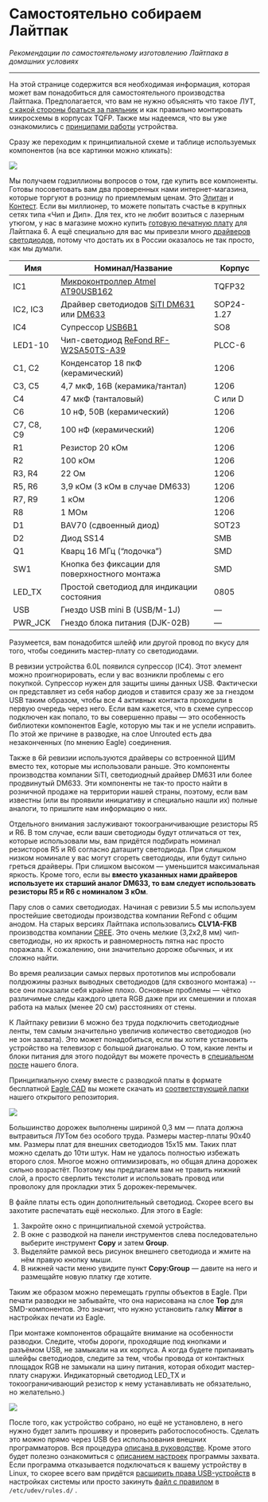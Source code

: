 # Самостоятельно собираем Лайтпак
_Рекомендации по самостоятельному изготовлению Лайтпака в домашних условиях_

---

На этой странице содержится вся необходимая информация, которая может вам понадобиться для самостоятельного производства Лайтпака. Предполагается, что вам не нужно объяснять что такое ЛУТ, [с какой стороны браться за паяльник](http://pixelkit.ru/post/4656674848) и как правильно монтировать микросхемы в корпусах TQFP. Также мы надеемся, что вы уже ознакомились с [принципами работы](https://github.com/Atarity/Lightpack-docs/blob/master/RUS/%D0%9F%D1%80%D0%B8%D0%BD%D1%86%D0%B8%D0%BF_%D1%80%D0%B0%D0%B1%D0%BE%D1%82%D1%8B.md) устройства.

Сразу же переходим к принципиальной схеме и таблице используемых компонентов (на все картинки можно кликать):

[<img src="https://lh3.googleusercontent.com/-GFRW15vGMUw/T5aVKUs7AoI/AAAAAAAACww/qLcmBqVQ8DM/s700/Lightpack60L_schematics.png">](https://picasaweb.google.com/lh/photo/tcp2lSpN84zuY0T_PuVEv9MTjNZETYmyPJy0liipFm0?feat=directlink)

Мы получаем годзиллионы вопросов о том, где купить все компоненты. Готовы посоветовать вам два проверенных нами интернет-магазина, которые торгуют в розницу по приемлемым ценам. Это [Элитан](http://elitan.ru/) и [Контест](http://www.elekont.ru/). Если вы миллионер, то можете попытать счастье в крупных сетях типа «Чип и Дип». Для тех, кто не любит возиться с лазерным утюгом, у нас в магазине можно купить [готовую печатную плату](http://store.pixelkit.ru/catalog/lpack6-pcb.html) для Лайтпака 6. А ещё специально для вас мы привезли много [драйверов светодиодов](http://store.pixelkit.ru/catalog/lightpack/led-drivers.html), потому что достать их в России оказалось не так просто, как мы думали.

Имя | Номинал/Название | Корпус
--- | --- | ---
IC1	| [Микроконтроллер Atmel AT90USB162](http://www.atmel.com/dyn/resources/prod_documents/doc7707.pdf) | TQFP32
IC2, IC3 | Драйвер светодиодов [SiTI DM631](http://www.siti.com.tw/product/spec/LED/DM631.pdf) или [DM633](http://www.siti.com.tw/product/spec/LED/DM633.pdf) | SOP24-1.27
IC4 | Супрессор [USB6B1](http://www.st.com/web/en/resource/technical/document/datasheet/CD00001361.pdf) | SO8
LED1-10 | Чип-светодиод [ReFond RF-W2SA50TS-A39](http://www.e-neon.ru/user_img/catalog_datasheets/rf-w2sa50ts-a39.pdf) | PLCC-6
C1, C2 | Конденсатор 18 пкФ (керамический) | 1206
С3, C5 | 4,7 мкФ, 16В (керамика/тантал) | 1206
С4 | 47 мкФ (танталовый) | C или D
C6 | 10 нФ, 50В (керамический) | 1206
C7, C8, C9 | 100 нФ (керамический) | 1206
R1 | Резистор 20 кОм | 1206
R2 | 100 кОм | 1206
R3, R4 | 22 Ом | 1206
R5, R6 | 3,9 кОм (3 кОм в случае DM633) | 1206
R7, R9 | 1 кОм | 1206
R8 | 1 МОм | 1206
D1 | BAV70 (сдвоенный диод) | SOT23
D2 | Диод SS14 | SMB
Q1 | Кварц 16 МГц (“лодочка”) | SMD
SW1 | Кнопка без фиксации для поверхностного монтажа | SMD
LED_TX | Простой светодиод для индикации состояния | 0805
USB | Гнездо USB mini B (USB/M-1J) | — 
PWR_JCK | Гнездо блока питания (DJK-02B) | — 

Разумеется, вам понадобится шлейф или другой провод по вкусу для того, чтобы соединить мастер-плату со светодиодами.

В ревизии устройства 6.0L появился супрессор (IC4). Этот элемент можно проигнорировать, если у вас возникли проблемы с его покупкой. Супрессор нужен для защиты шины данных USB. Фактически он представляет из себя набор диодов и ставится сразу же за гнездом USB таким образом, чтобы все 4 активных контакта проходили в первую очередь через него. Если вам кажется, что в схеме супрессор подключен как попало, то вы совершенно правы — это особенность библиотеки компонентов Eagle, которую мы так и не успели исправить. По этой же причине в разводке, на слое Unrouted есть два незаконченных (по мнению Eagle) соединения.

Также в 6й ревизии используются драйверы со встроенной ШИМ вместо тех, которые мы использовали раньше. Это компоненты производства компании SiTI, светодиодный драйвер DM631 или более продвинутый DM633. Эти компоненты не так-то просто найти в розничной продаже на территории нашей страны, поэтому, если вам известны (или вы проявили инициативу и специально нашли их) полные аналоги, то пришлите нам информацию о них. 

Отдельного внимания заслуживают токоограничивающие резисторы R5 и R6. В том случае, если ваши светодиоды будут отличаться от тех, которые использовали мы, вам придётся подбирать номинал резисторов R5 и R6 согласно даташиту светодиода. При слишком низком номинале у вас могут сгореть светодиоды, или будут сильно греться драйверы. При слишком высоком — уменьшится максимальная яркость. Кроме того, если вы **вместо указанных нами драйверов используете их старший аналог DM633, то вам следует использовать резисторы R5 и R6 с номиналом 3 кОм**.

Пару слов о самих светодиодах. Начиная с ревизии 5.5 мы используем простейшие светодиоды производства компании ReFond с общим анодом. На старых версиях Лайтпака использовались **CLV1A-FKB** производства компании [CREE](http://www.cree.com/). Это очень мелкие (3,2х2,8 мм) чип-светодиоды, но их яркость и равномерность пятна нас просто поражала. К сожалению, они значительно дороже обычных, и их сложно найти.

Во время реализации самых первых прототипов мы испробовали полдюжины разных выводных светодиодов (для сквозного монтажа) -- все они показали себя крайне плохо. Основные проблемы — чётко различимые следы каждого цвета RGB даже при их смешении и плохая работа на малых (менее 20 см) расстояниях от стены.

К Лайтпаку ревизии 6 можно без труда подключить светодиодные ленты, тем самым значительно увеличив количество светодиодов (но не зон захвата). Это может понадобиться, если вы хотите установить устройство на телевизор с большой диагональю. О том, какие ленты и блоки питания для этого подойдут вы можете прочесть в [специальном посте](http://pixelkit.ru/post/10930981074/5-5) нашего блога.

Принципиальную схему вместе с разводкой платы в формате бесплатной [Eagle CAD](http://cadsoft.de/) вы можете скачать из [соответствующей папки](https://github.com/Atarity/Lightpack/tree/master/Hardware) нашего открытого репозитория.

[<img src="https://lh3.googleusercontent.com/-YhRyNDFVunw/T5aVT6AlpKI/AAAAAAAACww/VAcb6jWTaok/s700/Lightpack60L_layout.png">](https://picasaweb.google.com/lh/photo/UDA16-O6El6-0XIG6WqC6dMTjNZETYmyPJy0liipFm0?feat=directlink)

Большинство дорожек выполнены шириной 0,3 мм — плата должна вытравиться ЛУТом без особого труда. Размеры мастер-платы 90х40 мм. Размеры плат для внешних светодиодов 15х15 мм. Таких плат можно сделать до 10ти штук. Нам не удалось полностью избежать второго слоя. Многое можно оптимизировать, но общая длина дорожек сильно возрастёт. Поэтому мы предлагаем вам не травить нижний слой, а просто сверлить текстолит и использовать провод или проволоку для прокладки этих 5 дорожек-перемычек.

В файле платы есть один дополнительный светодиод. Скорее всего вы захотите распечатать ещё несколько. Для этого в Eagle:

1. Закройте окно с принципиальной схемой устройства.
2. В окне с разводкой на панели инструментов слева последовательно выберите инструмент **Copy** и затем **Group**.
3. Выделяйте рамкой весь рисунок внешнего светодиода и жмите на нём правую кнопку мыши.
4. В нижней части меню увидите пункт **Copy:Group** — давите на него и размещайте новую платку где хотите.

Таким же образом можно перемещать группы объектов в Eagle.
При печати разводки не забывайте, что она нарисована на слое **Top** для SMD-компонентов. Это значит, что нужно установить галку **Mirror** в настройках печати из Eagle.

При монтаже компонентов обращайте внимание на особенности разводки. Следите, чтобы дороги, проходящие под кнопками и разъёмом USB, не замыкали на их корпуса. А когда будете припаивать шлейфы светодиодов, следите за тем, чтобы провода от контактных площадок RGB не замыкали на шину питания, которая обходит мастер-плату снаружи. Индикаторный светодиод LED_TX и токоограничивающий резистор к нему устанавливать не обязательно, но желательно.)

[<img src="https://lh4.googleusercontent.com/-g7Uohz9O7Us/T5aVcs4LhOI/AAAAAAAACww/e-CSrzZL0Yk/s700/Lightpack60L_vert.jpg">](https://picasaweb.google.com/lh/photo/doYnyRKyTiXJ5ypE4_19vNMTjNZETYmyPJy0liipFm0?feat=directlink)

После того, как устройство собрано, но ещё не установлено, в него нужно будет залить прошивку и проверить работоспособность. Сделать это можно прямо через USB без использования внешних программаторов. Вся процедура [описана в руководстве](https://github.com/Atarity/Lightpack-docs/blob/master/RUS/%D0%9E%D0%B1%D0%BD%D0%BE%D0%B2%D0%BB%D1%8F%D0%B5%D0%BC_%D0%BF%D1%80%D0%BE%D1%88%D0%B8%D0%B2%D0%BA%D1%83_%D0%9B%D0%B0%D0%B9%D1%82%D0%BF%D0%B0%D0%BA%D0%B0_%D0%BF%D1%80%D0%B8_%D0%BF%D0%BE%D0%BC%D0%BE%D1%89%D0%B8_%D1%83%D1%82%D0%B8%D0%BB%D0%B8%D1%82%D1%8B_FLIP.md). Кроме этого будет полезно ознакомиться с [описанием настроек](https://github.com/Atarity/Lightpack-docs/blob/master/RUS/%D0%9E%D0%BF%D0%B8%D1%81%D0%B0%D0%BD%D0%B8%D0%B5_%D0%BD%D0%B0%D1%81%D1%82%D1%80%D0%BE%D0%B5%D0%BA_%D0%9F%D1%80%D0%B8%D0%B7%D0%BC%D0%B0%D1%82%D0%B8%D0%BA%D0%B0.md) программы захвата. Если программа отказывается подключаться к вашему устройству в Linux, то скорее всего вам придётся [расширить права USB-устройств](http://tuxpool.blogspot.com/2009/12/changing-usb-device-permissions-in.html) в настройках системы или просто закинуть [файл c правилом](https://github.com/Atarity/Lightpack/blob/master/93-lightpack.rules) в `/etc/udev/rules.d/` .
